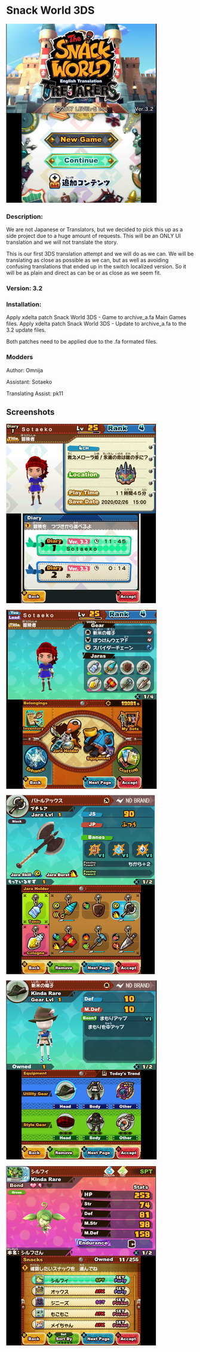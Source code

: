 # Snack World 3DS

![Intro](/docs/intro.png)

### Description:
We are not Japanese or Translators, but we decided to pick this up as a side project due
to a huge amount of requests. This will be an ONLY UI translation and we will not translate the story.

This is our first 3DS translation attempt and we will do as we can.
We will be translating as close as possible as we can, but as well as avoiding confusing translations
that ended up in the switch localized version. So it will be as plain and direct as can be or as close as we 
seem fit.

### Version: 3.2

### Installation:
Apply xdelta patch Snack World 3DS - Game to archive_a.fa Main Games files.
Apply xdelta patch Snack World 3DS - Update to archive_a.fa to the 3.2 update files.


Both patches need to be applied due to the .fa formated files.

### Modders
Author: Omnija

Assistant: Sotaeko

Translating Assist: pk11

## Screenshots

![Intro](/docs/save.png)

![Intro](/docs/bag.png)

![Intro](/docs/jara.png)

![Intro](/docs/equipment.png)

![Intro](/docs/snacks.png)

